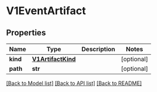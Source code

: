 # V1EventArtifact

## Properties
Name | Type | Description | Notes
------------ | ------------- | ------------- | -------------
**kind** | [**V1ArtifactKind**](V1ArtifactKind.md) |  | [optional] 
**path** | **str** |  | [optional] 

[[Back to Model list]](../README.md#documentation-for-models) [[Back to API list]](../README.md#documentation-for-api-endpoints) [[Back to README]](../README.md)


